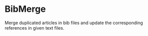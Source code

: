 # BibMerge

Merge duplicated articles in bib files and update the corresponding references in given text files.
